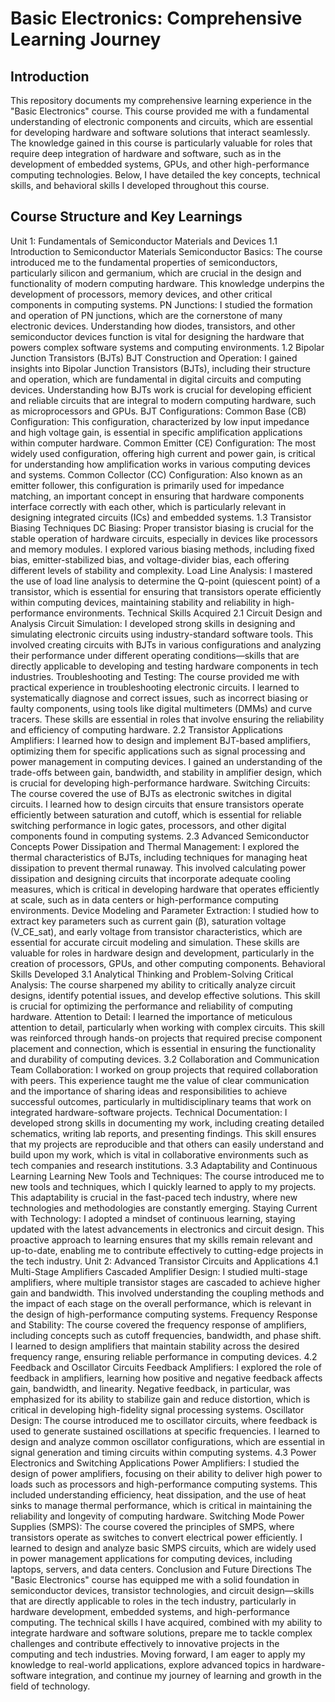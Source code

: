 # Basic Electronics: Comprehensive Learning Journey

## Introduction
This repository documents my comprehensive learning experience in the "Basic Electronics" course. This course provided me with a fundamental understanding of electronic components and circuits, which are essential for developing hardware and software solutions that interact seamlessly. The knowledge gained in this course is particularly valuable for roles that require deep integration of hardware and software, such as in the development of embedded systems, GPUs, and other high-performance computing technologies. Below, I have detailed the key concepts, technical skills, and behavioral skills I developed throughout this course.

## Course Structure and Key Learnings
Unit 1: Fundamentals of Semiconductor Materials and Devices
1.1 Introduction to Semiconductor Materials
Semiconductor Basics: The course introduced me to the fundamental properties of semiconductors, particularly silicon and germanium, which are crucial in the design and functionality of modern computing hardware. This knowledge underpins the development of processors, memory devices, and other critical components in computing systems.
PN Junctions: I studied the formation and operation of PN junctions, which are the cornerstone of many electronic devices. Understanding how diodes, transistors, and other semiconductor devices function is vital for designing the hardware that powers complex software systems and computing environments.
1.2 Bipolar Junction Transistors (BJTs)
BJT Construction and Operation: I gained insights into Bipolar Junction Transistors (BJTs), including their structure and operation, which are fundamental in digital circuits and computing devices. Understanding how BJTs work is crucial for developing efficient and reliable circuits that are integral to modern computing hardware, such as microprocessors and GPUs.
BJT Configurations:
Common Base (CB) Configuration: This configuration, characterized by low input impedance and high voltage gain, is essential in specific amplification applications within computer hardware.
Common Emitter (CE) Configuration: The most widely used configuration, offering high current and power gain, is critical for understanding how amplification works in various computing devices and systems.
Common Collector (CC) Configuration: Also known as an emitter follower, this configuration is primarily used for impedance matching, an important concept in ensuring that hardware components interface correctly with each other, which is particularly relevant in designing integrated circuits (ICs) and embedded systems.
1.3 Transistor Biasing Techniques
DC Biasing: Proper transistor biasing is crucial for the stable operation of hardware circuits, especially in devices like processors and memory modules. I explored various biasing methods, including fixed bias, emitter-stabilized bias, and voltage-divider bias, each offering different levels of stability and complexity.
Load Line Analysis: I mastered the use of load line analysis to determine the Q-point (quiescent point) of a transistor, which is essential for ensuring that transistors operate efficiently within computing devices, maintaining stability and reliability in high-performance environments.
Technical Skills Acquired
2.1 Circuit Design and Analysis
Circuit Simulation: I developed strong skills in designing and simulating electronic circuits using industry-standard software tools. This involved creating circuits with BJTs in various configurations and analyzing their performance under different operating conditions—skills that are directly applicable to developing and testing hardware components in tech industries.
Troubleshooting and Testing: The course provided me with practical experience in troubleshooting electronic circuits. I learned to systematically diagnose and correct issues, such as incorrect biasing or faulty components, using tools like digital multimeters (DMMs) and curve tracers. These skills are essential in roles that involve ensuring the reliability and efficiency of computing hardware.
2.2 Transistor Applications
Amplifiers: I learned how to design and implement BJT-based amplifiers, optimizing them for specific applications such as signal processing and power management in computing devices. I gained an understanding of the trade-offs between gain, bandwidth, and stability in amplifier design, which is crucial for developing high-performance hardware.
Switching Circuits: The course covered the use of BJTs as electronic switches in digital circuits. I learned how to design circuits that ensure transistors operate efficiently between saturation and cutoff, which is essential for reliable switching performance in logic gates, processors, and other digital components found in computing systems.
2.3 Advanced Semiconductor Concepts
Power Dissipation and Thermal Management: I explored the thermal characteristics of BJTs, including techniques for managing heat dissipation to prevent thermal runaway. This involved calculating power dissipation and designing circuits that incorporate adequate cooling measures, which is critical in developing hardware that operates efficiently at scale, such as in data centers or high-performance computing environments.
Device Modeling and Parameter Extraction: I studied how to extract key parameters such as current gain (β), saturation voltage (V_CE_sat), and early voltage from transistor characteristics, which are essential for accurate circuit modeling and simulation. These skills are valuable for roles in hardware design and development, particularly in the creation of processors, GPUs, and other computing components.
Behavioral Skills Developed
3.1 Analytical Thinking and Problem-Solving
Critical Analysis: The course sharpened my ability to critically analyze circuit designs, identify potential issues, and develop effective solutions. This skill is crucial for optimizing the performance and reliability of computing hardware.
Attention to Detail: I learned the importance of meticulous attention to detail, particularly when working with complex circuits. This skill was reinforced through hands-on projects that required precise component placement and connection, which is essential in ensuring the functionality and durability of computing devices.
3.2 Collaboration and Communication
Team Collaboration: I worked on group projects that required collaboration with peers. This experience taught me the value of clear communication and the importance of sharing ideas and responsibilities to achieve successful outcomes, particularly in multidisciplinary teams that work on integrated hardware-software projects.
Technical Documentation: I developed strong skills in documenting my work, including creating detailed schematics, writing lab reports, and presenting findings. This skill ensures that my projects are reproducible and that others can easily understand and build upon my work, which is vital in collaborative environments such as tech companies and research institutions.
3.3 Adaptability and Continuous Learning
Learning New Tools and Techniques: The course introduced me to new tools and techniques, which I quickly learned to apply to my projects. This adaptability is crucial in the fast-paced tech industry, where new technologies and methodologies are constantly emerging.
Staying Current with Technology: I adopted a mindset of continuous learning, staying updated with the latest advancements in electronics and circuit design. This proactive approach to learning ensures that my skills remain relevant and up-to-date, enabling me to contribute effectively to cutting-edge projects in the tech industry.
Unit 2: Advanced Transistor Circuits and Applications
4.1 Multi-Stage Amplifiers
Cascaded Amplifier Design: I studied multi-stage amplifiers, where multiple transistor stages are cascaded to achieve higher gain and bandwidth. This involved understanding the coupling methods and the impact of each stage on the overall performance, which is relevant in the design of high-performance computing systems.
Frequency Response and Stability: The course covered the frequency response of amplifiers, including concepts such as cutoff frequencies, bandwidth, and phase shift. I learned to design amplifiers that maintain stability across the desired frequency range, ensuring reliable performance in computing devices.
4.2 Feedback and Oscillator Circuits
Feedback Amplifiers: I explored the role of feedback in amplifiers, learning how positive and negative feedback affects gain, bandwidth, and linearity. Negative feedback, in particular, was emphasized for its ability to stabilize gain and reduce distortion, which is critical in developing high-fidelity signal processing systems.
Oscillator Design: The course introduced me to oscillator circuits, where feedback is used to generate sustained oscillations at specific frequencies. I learned to design and analyze common oscillator configurations, which are essential in signal generation and timing circuits within computing systems.
4.3 Power Electronics and Switching Applications
Power Amplifiers: I studied the design of power amplifiers, focusing on their ability to deliver high power to loads such as processors and high-performance computing systems. This included understanding efficiency, heat dissipation, and the use of heat sinks to manage thermal performance, which is critical in maintaining the reliability and longevity of computing hardware.
Switching Mode Power Supplies (SMPS): The course covered the principles of SMPS, where transistors operate as switches to convert electrical power efficiently. I learned to design and analyze basic SMPS circuits, which are widely used in power management applications for computing devices, including laptops, servers, and data centers.
Conclusion and Future Directions
The "Basic Electronics" course has equipped me with a solid foundation in semiconductor devices, transistor technologies, and circuit design—skills that are directly applicable to roles in the tech industry, particularly in hardware development, embedded systems, and high-performance computing. The technical skills I have acquired, combined with my ability to integrate hardware and software solutions, prepare me to tackle complex challenges and contribute effectively to innovative projects in the computing and tech industries. Moving forward, I am eager to apply my knowledge to real-world applications, explore advanced topics in hardware-software integration, and continue my journey of learning and growth in the field of technology.
